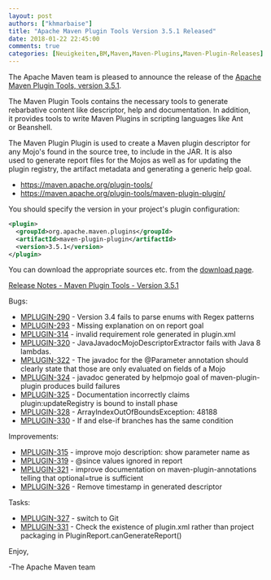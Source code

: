 ```yaml
---
layout: post
authors: ["khmarbaise"]
title: "Apache Maven Plugin Tools Version 3.5.1 Released"
date: 2018-01-22 22:45:00
comments: true
categories: [Neuigkeiten,BM,Maven,Maven-Plugins,Maven-Plugin-Releases]
---
```

The Apache Maven team is pleased to announce the release of the 
[Apache Maven Plugin Tools, version 3.5.1](https://maven.apache.org/plugin-tools/).

The Maven Plugin Tools contains the necessary tools to generate  
rebarbative content like descriptor, help and documentation. In addition,  
it provides tools to write Maven Plugins in scripting languages like Ant  
or Beanshell.

The Maven Plugin Plugin is used to create a Maven plugin descriptor for  
any Mojo's found in the source tree, to include in the JAR. It is also  
used to generate report files for the Mojos as well as for updating the  
plugin registry, the artifact metadata and generating a generic help goal.

 * https://maven.apache.org/plugin-tools/
 * https://maven.apache.org/plugin-tools/maven-plugin-plugin/

You should specify the version in your project's plugin configuration:

``` xml
<plugin>
  <groupId>org.apache.maven.plugins</groupId>
  <artifactId>maven-plugin-plugin</artifactId>
  <version>3.5.1</version>
</plugin>
```
You can download the appropriate sources etc. from the [download page](https://maven.apache.org/plugins-tools/download.cgi).

<!-- more -->

[Release Notes - Maven Plugin Tools - Version 3.5.1](https://issues.apache.org/jira/secure/ReleaseNote.jspa?projectId=12317820&version=12338196)


Bugs:

 * [MPLUGIN-290](https://issues.apache.org/jira/browse/MPLUGIN-290) - Version 3.4 fails to parse enums with Regex patterns
 * [MPLUGIN-293](https://issues.apache.org/jira/browse/MPLUGIN-293) - Missing explanation on <requirements> on report goal
 * [MPLUGIN-314](https://issues.apache.org/jira/browse/MPLUGIN-314) - invalid requirement role generated in plugin.xml
 * [MPLUGIN-320](https://issues.apache.org/jira/browse/MPLUGIN-320) - JavaJavadocMojoDescriptorExtractor fails with Java 8 lambdas.
 * [MPLUGIN-322](https://issues.apache.org/jira/browse/MPLUGIN-322) - The javadoc for the @Parameter annotation should clearly state that those are only evaluated on fields of a Mojo
 * [MPLUGIN-324](https://issues.apache.org/jira/browse/MPLUGIN-324) - javadoc generated by helpmojo goal of maven-plugin-plugin produces build failures
 * [MPLUGIN-325](https://issues.apache.org/jira/browse/MPLUGIN-325) - Documentation incorrectly claims plugin:updateRegistry is bound to install phase
 * [MPLUGIN-328](https://issues.apache.org/jira/browse/MPLUGIN-328) - ArrayIndexOutOfBoundsException: 48188 
 * [MPLUGIN-330](https://issues.apache.org/jira/browse/MPLUGIN-330) - If and else-if branches has the same condition

Improvements:

 * [MPLUGIN-315](https://issues.apache.org/jira/browse/MPLUGIN-315) - improve mojo description: show parameter name as <parameter>
 * [MPLUGIN-319](https://issues.apache.org/jira/browse/MPLUGIN-319) - @since values ignored in report
 * [MPLUGIN-321](https://issues.apache.org/jira/browse/MPLUGIN-321) - improve documentation on maven-plugin-annotations telling that optional=true is sufficient
 * [MPLUGIN-326](https://issues.apache.org/jira/browse/MPLUGIN-326) - Remove timestamp in generated descriptor

Tasks:

 * [MPLUGIN-327](https://issues.apache.org/jira/browse/MPLUGIN-327) - switch to Git
 * [MPLUGIN-331](https://issues.apache.org/jira/browse/MPLUGIN-331) - Check the existence of plugin.xml rather than project packaging in PluginReport.canGenerateReport()


Enjoy,

-The Apache Maven team

